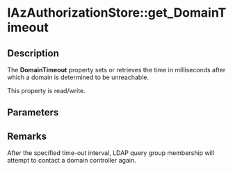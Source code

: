 # IAzAuthorizationStore::get_DomainTimeout

## Description

The **DomainTimeout** property sets or retrieves the time in milliseconds after which a domain is determined to be unreachable.

This property is read/write.

## Parameters

## Remarks

After the specified time-out interval, LDAP query group membership will attempt to contact a domain controller again.